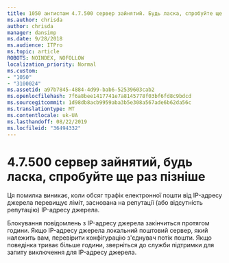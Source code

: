 ```yaml
---
title: 1050 антиспам 4.7.500 сервер зайнятий. Будь ласка, спробуйте ще раз пізніше з [XXX.XXX.XXX.XXX]
ms.author: chrisda
author: chrisda
manager: dansimp
ms.date: 9/28/2018
ms.audience: ITPro
ms.topic: article
ROBOTS: NOINDEX, NOFOLLOW
localization_priority: Normal
ms.custom:
- "1050"
- "3100024"
ms.assetid: a97b7845-4884-4d99-bab6-52539603cab2
ms.openlocfilehash: 7f6a8bee1417741e7a8145778f03bf6fd8c9bdcd
ms.sourcegitcommit: 1d98db8acb9959aba3b5e308a567ade6b62da56c
ms.translationtype: MT
ms.contentlocale: uk-UA
ms.lasthandoff: 08/22/2019
ms.locfileid: "36494332"
---
```

# <a name="47500-server-busy-please-try-again-later"></a>4.7.500 сервер зайнятий, будь ласка, спробуйте ще раз пізніше

Ця помилка виникає, коли обсяг трафік електронної пошти від IP-адресу джерела перевищує ліміт, заснована на репутації (або відсутність репутацію) IP-адресу джерела.

Блокування повідомлень з IP-адресу джерела закінчиться протягом години. Якщо IP-адресу джерела локальний поштовий сервер, який належить вам, перевірити конфігурацію з'єднувач потік пошти. Якщо поведінка триває більше години, зверніться до служби підтримки для запиту виключення для IP-адресу джерела.
